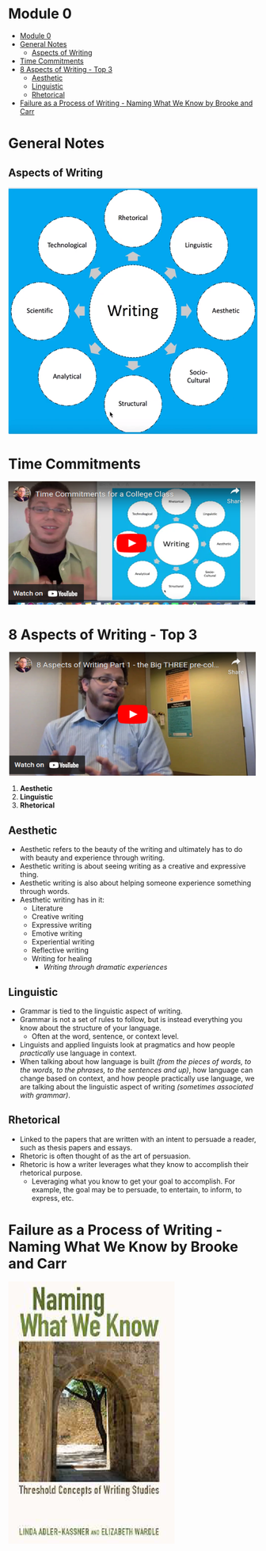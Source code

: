 # Module 0

<!-- TOC -->
* [Module 0](#module-0)
* [General Notes](#general-notes)
  * [Aspects of Writing](#aspects-of-writing)
* [Time Commitments](#time-commitments)
* [8 Aspects of Writing - Top 3](#8-aspects-of-writing---top-3)
  * [Aesthetic](#aesthetic)
  * [Linguistic](#linguistic)
  * [Rhetorical](#rhetorical)
* [Failure as a Process of Writing - Naming What We Know by Brooke and Carr](#failure-as-a-process-of-writing---naming-what-we-know-by-brooke-and-carr)
<!-- TOC -->

# General Notes

## Aspects of Writing

![](assets/aspects_of_writing_001.png)

# Time Commitments

<a href="https://www.youtube.com/watch?v=PZvEj49DugY"><img alt="Time commitments video" height="250" src="assets/video_time_commitment.png" width="500"/></a>

# 8 Aspects of Writing - Top 3

<a href="https://www.youtube.com/watch?v=WlWaCoKJuNw"><img alt="8 aspects of writing video" height="250" src="assets/video_aspects_of_writing_001.png" width="500"/></a>

1. **Aesthetic**
2. **Linguistic**
3. **Rhetorical**

## Aesthetic

- Aesthetic refers to the beauty of the writing and ultimately has to do with beauty and experience through writing.
- Aesthetic writing is about seeing writing as a creative and expressive thing.
- Aesthetic writing is also about helping someone experience something through words.
- Aesthetic writing has in it:
  - Literature
  - Creative writing
  - Expressive writing
  - Emotive writing
  - Experiential writing
  - Reflective writing
  - Writing for healing
    - _Writing through dramatic experiences_

## Linguistic

- Grammar is tied to the linguistic aspect of writing.
- Grammar is not a set of rules to follow, but is instead everything you know about the structure of your language.
  - Often at the word, sentence, or context level.
- Linguists and applied linguists look at pragmatics and how people _practically_ use language in context.
- When talking about how language is built _(from the pieces of words, to the words, to the phrases, to the sentences and up)_, how language can change based on context, and how people practically use language, we are talking about the linguistic aspect of writing _(sometimes associated with grammar)_.

## Rhetorical

- Linked to the papers that are written with an intent to persuade a reader, such as thesis papers and essays. 
- Rhetoric is often thought of as the art of persuasion.
- Rhetoric is how a writer leverages what they know to accomplish their rhetorical purpose.
  - Leveraging what you know to get your goal to accomplish. For example, the goal may be to persuade, to entertain, to inform, to express, etc.

# Failure as a Process of Writing - Naming What We Know by Brooke and Carr

[![](assets/naming_what_we_know.png
)](assets/7-brooke_and_carr_(2014)_failure_as_process_of_writing_nwwk-1.pdf)